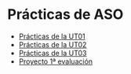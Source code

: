 # Prácticas de ASO

- [Prácticas de la UT01](./ut01/index.md)
- [Prácticas de la UT02](./ut02/index.md)
- [Prácticas de la UT03](./ut03/index.md)
- [Proyecto 1ª evaluación]()